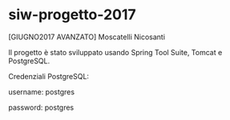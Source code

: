 # siw-progetto-2017
[GIUGNO2017 AVANZATO] Moscatelli Nicosanti


Il progetto è stato sviluppato usando Spring Tool Suite, Tomcat e PostgreSQL.


Credenziali PostgreSQL:

username: postgres

password: postgres
